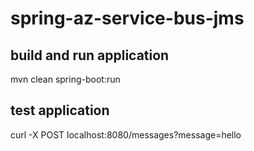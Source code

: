 # spring-az-service-bus-jms

## build and run application
mvn clean spring-boot:run

## test application
curl -X POST localhost:8080/messages?message=hello